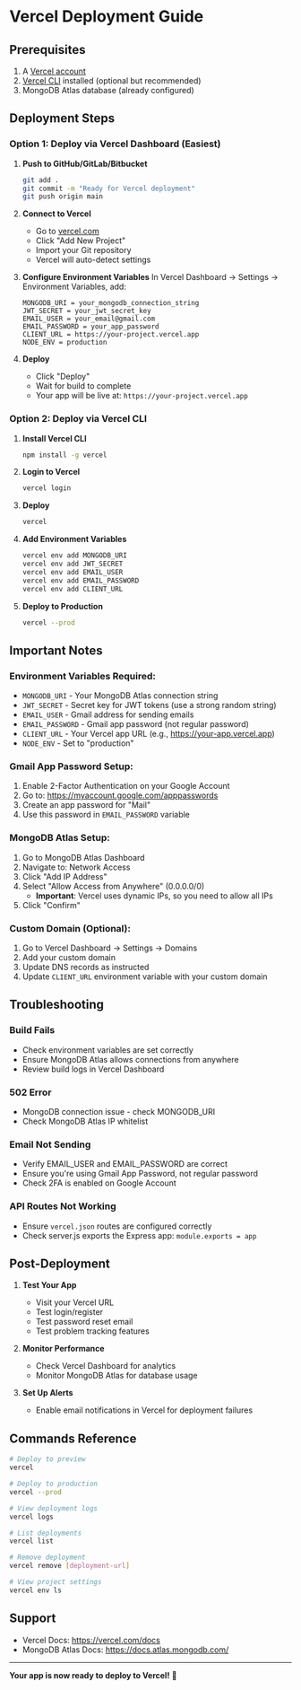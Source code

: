 # Vercel Deployment Guide

## Prerequisites
1. A [Vercel account](https://vercel.com/signup)
2. [Vercel CLI](https://vercel.com/cli) installed (optional but recommended)
3. MongoDB Atlas database (already configured)

## Deployment Steps

### Option 1: Deploy via Vercel Dashboard (Easiest)

1. **Push to GitHub/GitLab/Bitbucket**
   ```bash
   git add .
   git commit -m "Ready for Vercel deployment"
   git push origin main
   ```

2. **Connect to Vercel**
   - Go to [vercel.com](https://vercel.com)
   - Click "Add New Project"
   - Import your Git repository
   - Vercel will auto-detect settings

3. **Configure Environment Variables**
   In Vercel Dashboard → Settings → Environment Variables, add:
   ```
   MONGODB_URI = your_mongodb_connection_string
   JWT_SECRET = your_jwt_secret_key
   EMAIL_USER = your_email@gmail.com
   EMAIL_PASSWORD = your_app_password
   CLIENT_URL = https://your-project.vercel.app
   NODE_ENV = production
   ```

4. **Deploy**
   - Click "Deploy"
   - Wait for build to complete
   - Your app will be live at: `https://your-project.vercel.app`

### Option 2: Deploy via Vercel CLI

1. **Install Vercel CLI**
   ```bash
   npm install -g vercel
   ```

2. **Login to Vercel**
   ```bash
   vercel login
   ```

3. **Deploy**
   ```bash
   vercel
   ```

4. **Add Environment Variables**
   ```bash
   vercel env add MONGODB_URI
   vercel env add JWT_SECRET
   vercel env add EMAIL_USER
   vercel env add EMAIL_PASSWORD
   vercel env add CLIENT_URL
   ```

5. **Deploy to Production**
   ```bash
   vercel --prod
   ```

## Important Notes

### Environment Variables Required:
- `MONGODB_URI` - Your MongoDB Atlas connection string
- `JWT_SECRET` - Secret key for JWT tokens (use a strong random string)
- `EMAIL_USER` - Gmail address for sending emails
- `EMAIL_PASSWORD` - Gmail app password (not regular password)
- `CLIENT_URL` - Your Vercel app URL (e.g., https://your-app.vercel.app)
- `NODE_ENV` - Set to "production"

### Gmail App Password Setup:
1. Enable 2-Factor Authentication on your Google Account
2. Go to: https://myaccount.google.com/apppasswords
3. Create an app password for "Mail"
4. Use this password in `EMAIL_PASSWORD` variable

### MongoDB Atlas Setup:
1. Go to MongoDB Atlas Dashboard
2. Navigate to: Network Access
3. Click "Add IP Address"
4. Select "Allow Access from Anywhere" (0.0.0.0/0)
   - **Important**: Vercel uses dynamic IPs, so you need to allow all IPs
5. Click "Confirm"

### Custom Domain (Optional):
1. Go to Vercel Dashboard → Settings → Domains
2. Add your custom domain
3. Update DNS records as instructed
4. Update `CLIENT_URL` environment variable with your custom domain

## Troubleshooting

### Build Fails
- Check environment variables are set correctly
- Ensure MongoDB Atlas allows connections from anywhere
- Review build logs in Vercel Dashboard

### 502 Error
- MongoDB connection issue - check MONGODB_URI
- Check MongoDB Atlas IP whitelist

### Email Not Sending
- Verify EMAIL_USER and EMAIL_PASSWORD are correct
- Ensure you're using Gmail App Password, not regular password
- Check 2FA is enabled on Google Account

### API Routes Not Working
- Ensure `vercel.json` routes are configured correctly
- Check server.js exports the Express app: `module.exports = app`

## Post-Deployment

1. **Test Your App**
   - Visit your Vercel URL
   - Test login/register
   - Test password reset email
   - Test problem tracking features

2. **Monitor Performance**
   - Check Vercel Dashboard for analytics
   - Monitor MongoDB Atlas for database usage

3. **Set Up Alerts**
   - Enable email notifications in Vercel for deployment failures

## Commands Reference

```bash
# Deploy to preview
vercel

# Deploy to production
vercel --prod

# View deployment logs
vercel logs

# List deployments
vercel list

# Remove deployment
vercel remove [deployment-url]

# View project settings
vercel env ls
```

## Support
- Vercel Docs: https://vercel.com/docs
- MongoDB Atlas Docs: https://docs.atlas.mongodb.com/

---
**Your app is now ready to deploy to Vercel!** 🚀
